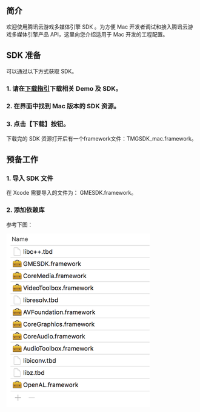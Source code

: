 ## 简介
欢迎使用腾讯云游戏多媒体引擎 SDK 。为方便 Mac 开发者调试和接入腾讯云游戏多媒体引擎产品 API，这里向您介绍适用于 Mac 开发的工程配置。

## SDK 准备
可以通过以下方式获取 SDK。

### 1. 请在[下载指引](https://cloud.tencent.com/document/product/607/18521)下载相关 Demo 及 SDK。

### 2. 在界面中找到 Mac 版本的 SDK 资源。


### 3. 点击【下载】按钮。
下载完的 SDK 资源打开后有一个framework文件：TMGSDK_mac.framework。



## 预备工作

### 1. 导入 SDK 文件  
在 Xcode  需要导入的文件为： GMESDK.framework。

### 2. 添加依赖库  
参考下图：  

![image](Image/i4.png)
  
